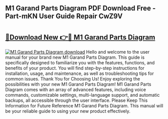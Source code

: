 ## M1 Garand Parts Diagram PDF Download Free - Part-mKN User Guide Repair CwZ9V

# <h2><a href="http://dfm5bw.blite.top/?on=M1+Garand+Parts+Diagram">🔗Download New 👉🔴 M1 Garand Parts Diagram</a></h2>

[![M1 Garand Parts Diagram download](https://i.imgur.com/lujVjoI.png)](http://dfm5bw.blite.top/?on=M1+Garand+Parts+Diagram)
Hello and welcome to the user manual for your brand new M1 Garand Parts Diagram. This guide is specifically designed to familiarize you with the features, functions, and benefits of your product. You will find step-by-step instructions for installation, usage, and maintenance, as well as troubleshooting tips for common issues. Thank You for Choosing Us! Enjoy exploring the possibilities with your new M1 Garand Parts Diagram! M1 Garand Parts Diagram comes with an array of advanced features, including voice commands, customizable settings, multi-language support, and automatic backups, all accessible through the user interface. Please Keep This Information for Future Reference M1 Garand Parts Diagram. This manual will be your reliable guide to using your new product effectively.
